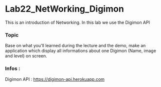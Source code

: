 # Lab22_NetWorking_Digimon
This is an introduction of Networking. In this lab we use the Digimon API

### Topic

Base on what you'll learned during the lecture and the demo, make an application which display all informations about one Digimon (Name, image and level) on screen. 


### Infos : 

Digimon API : 
https://digimon-api.herokuapp.com
